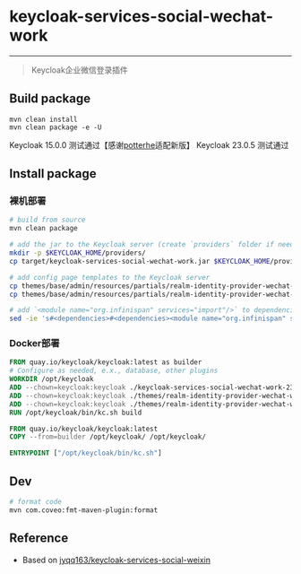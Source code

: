 # keycloak-services-social-wechat-work

--- 

> Keycloak企业微信登录插件

## Build package

```shell
mvn clean install
mvn clean package -e -U
```

Keycloak 15.0.0 测试通过【感谢[potterhe](https://github.com/potterhe)适配新版】
Keycloak 23.0.5 测试通过

## Install package

### 裸机部署
```bash
# build from source
mvn clean package

# add the jar to the Keycloak server (create `providers` folder if needed)
mkdir -p $KEYCLOAK_HOME/providers/
cp target/keycloak-services-social-wechat-work.jar $KEYCLOAK_HOME/providers/

# add config page templates to the Keycloak server
cp themes/base/admin/resources/partials/realm-identity-provider-wechat-work.html $KEYCLOAK_HOME/themes/base/admin/resources/partials/
cp themes/base/admin/resources/partials/realm-identity-provider-wechat-work-ext.html $KEYCLOAK_HOME/themes/base/admin/resources/partials/

# add `<module name="org.infinispan" services="import"/>` to dependencies
sed -ie 's#<dependencies>#<dependencies><module name="org.infinispan" services="import"/>#' $KEYCLOAK_HOME/modules/system/layers/keycloak/org/keycloak/keycloak-services/main/module.xml
```

### Docker部署

```Dockerfile
FROM quay.io/keycloak/keycloak:latest as builder
# Configure as needed, e.x., database, other plugins
WORKDIR /opt/keycloak
ADD --chown=keycloak:keycloak ./keycloak-services-social-wechat-work-23.0.5.jar /opt/keycloak/providers/
ADD --chown=keycloak:keycloak ./themes/realm-identity-provider-wechat-work.html /opt/keycloak/themes/base/admin/resources/partials/
ADD --chown=keycloak:keycloak ./themes/realm-identity-provider-wechat-work-ext.html /opt/keycloak/themes/base/admin/resources/partials/
RUN /opt/keycloak/bin/kc.sh build

FROM quay.io/keycloak/keycloak:latest
COPY --from=builder /opt/keycloak/ /opt/keycloak/

ENTRYPOINT ["/opt/keycloak/bin/kc.sh"]
```

## Dev

```bash
# format code
mvn com.coveo:fmt-maven-plugin:format
```

## Reference

- Based on [jyqq163/keycloak-services-social-weixin](https://github.com/jyqq163/keycloak-services-social-weixin)
